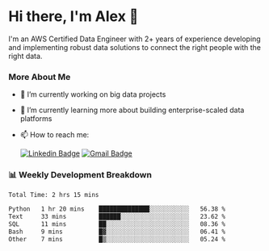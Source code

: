 # Hi there, I'm Alex  👋

I'm an AWS Certified Data Engineer with 2+ years of experience developing and implementing robust data solutions to connect the right people with the right data. 

### More About Me

- 🔭 I’m currently working on big data projects
- 🌱 I’m currently learning more about building enterprise-scaled data platforms
- 📫 How to reach me:

  [![Linkedin Badge](https://img.shields.io/badge/LinkedIn-0077B5?style=for-the-badge&logo=linkedin&logoColor=white)](https://www.linkedin.com/in/itsalexchen) [![Gmail Badge](https://img.shields.io/badge/Gmail-D14836?style=for-the-badge&logo=gmail&logoColor=white)](mailto:itsalexchen@gmail.com)




### 📊 Weekly Development Breakdown
<!--START_SECTION:waka-->

```txt
Total Time: 2 hrs 15 mins

Python   1 hr 20 mins    ██████████████░░░░░░░░░░░   56.38 %
Text     33 mins         ██████░░░░░░░░░░░░░░░░░░░   23.62 %
SQL      11 mins         ██░░░░░░░░░░░░░░░░░░░░░░░   08.36 %
Bash     9 mins          █▓░░░░░░░░░░░░░░░░░░░░░░░   06.41 %
Other    7 mins          █▒░░░░░░░░░░░░░░░░░░░░░░░   05.24 %
```

<!--END_SECTION:waka-->
